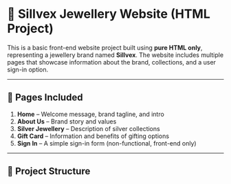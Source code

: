 # 💍 Sillvex Jewellery Website (HTML Project)

This is a basic front-end website project built using **pure HTML only**, representing a jewellery brand named **Sillvex**. The website includes multiple pages that showcase information about the brand, collections, and a user sign-in option.

---

## 📌 Pages Included

1. **Home** – Welcome message, brand tagline, and intro
2. **About Us** – Brand story and values
3. **Silver Jewellery** – Description of silver collections
4. **Gift Card** – Information and benefits of gifting options
5. **Sign In** – A simple sign-in form (non-functional, front-end only)

---

## 📁 Project Structure
